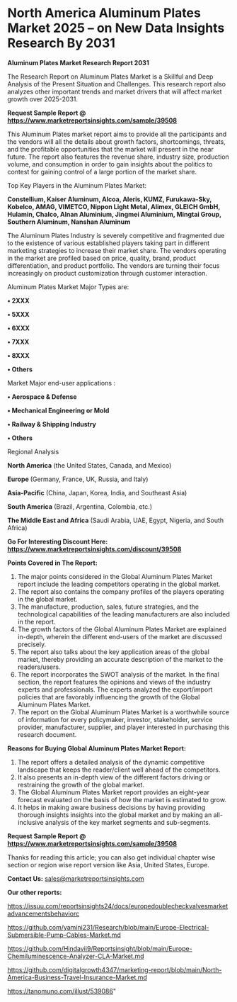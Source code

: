 # North America Aluminum Plates Market 2025 – on New Data Insights Research By 2031

<strong>Aluminum Plates Market Research Report 2031</strong>

The Research Report on Aluminum Plates Market is a Skillful and Deep Analysis of the Present Situation and Challenges. This research report also analyzes other important trends and market drivers that will affect market growth over 2025-2031.

<strong>Request Sample Report @ <a href=https://www.marketreportsinsights.com/sample/39508>https://www.marketreportsinsights.com/sample/39508</a></strong>

This Aluminum Plates market report aims to provide all the participants and the vendors will all the details about growth factors, shortcomings, threats, and the profitable opportunities that the market will present in the near future. The report also features the revenue share, industry size, production volume, and consumption in order to gain insights about the politics to contest for gaining control of a large portion of the market share.

Top Key Players in the Aluminum Plates Market:

<strong>Constellium, Kaiser Aluminum, Alcoa, Aleris, KUMZ, Furukawa-Sky, Kobelco, AMAG, VIMETCO, Nippon Light Metal, Alimex, GLEICH GmbH, Hulamin, Chalco, Alnan Aluminium, Jingmei Aluminium, Mingtai Group, Southern Aluminum, Nanshan Aluminum</strong>

The Aluminum Plates Industry is severely competitive and fragmented due to the existence of various established players taking part in different marketing strategies to increase their market share. The vendors operating in the market are profiled based on price, quality, brand, product differentiation, and product portfolio. The vendors are turning their focus increasingly on product customization through customer interaction.

Aluminum Plates Market Major Types are:

<strong>•  2XXX

•  5XXX

•  6XXX

•  7XXX

•  8XXX

•  Others</strong>

Market Major end-user applications :

<strong>•  Aerospace & Defense

•  Mechanical Engineering or Mold

•  Railway & Shipping Industry

•  Others</strong>

Regional Analysis

</u><strong><b>North America</b></strong> (the United States, Canada, and Mexico)

<strong><b>Europe </b></strong>(Germany, France, UK, Russia, and Italy)

<strong><b>Asia-Pacific</b></strong> (China, Japan, Korea, India, and Southeast Asia)

<strong><b>South America</b></strong> (Brazil, Argentina, Colombia, etc.)

<strong><b>The Middle East and Africa</b></strong> (Saudi Arabia, UAE, Egypt, Nigeria, and South Africa)

<strong>Go For Interesting Discount Here: <a href=https://www.marketreportsinsights.com/discount/39508>https://www.marketreportsinsights.com/discount/39508</a></strong>

<strong>Points Covered in The Report:</strong>
<ol>
  <li>The major points considered in the Global Aluminum Plates Market report include the leading competitors operating in the global market.</li>
  <li>The report also contains the company profiles of the players operating in the global market.</li>
  <li>The manufacture, production, sales, future strategies, and the technological capabilities of the leading manufacturers are also included in the report.</li>
  <li>The growth factors of the Global Aluminum Plates Market are explained in-depth, wherein the different end-users of the market are discussed precisely.</li>
  <li>The report also talks about the key application areas of the global market, thereby providing an accurate description of the market to the readers/users.</li>
  <li>The report incorporates the SWOT analysis of the market. In the final section, the report features the opinions and views of the industry experts and professionals. The experts analyzed the export/import policies that are favorably influencing the growth of the Global Aluminum Plates Market.</li>
  <li>The report on the Global Aluminum Plates Market is a worthwhile source of information for every policymaker, investor, stakeholder, service provider, manufacturer, supplier, and player interested in purchasing this research document.</li>
</ol>
<strong>Reasons for Buying Global Aluminum Plates Market Report:</strong>

<ol>
  <li>The report offers a detailed analysis of the dynamic competitive landscape that keeps the reader/client well ahead of the competitors.</li>
  <li>It also presents an in-depth view of the different factors driving or restraining the growth of the global market.</li>
  <li>The Global Aluminum Plates Market report provides an eight-year forecast evaluated on the basis of how the market is estimated to grow.</li>
  <li>It helps in making aware business decisions by having providing thorough insights insights into the global market and by making an all-inclusive analysis of the key market segments and sub-segments.</li>
</ol>
<strong>Request Sample Report @ <a href=https://www.marketreportsinsights.com/sample/39508>https://www.marketreportsinsights.com/sample/39508</a></strong>


Thanks for reading this article; you can also get individual chapter wise section or region wise report version like Asia, United States, Europe.

<strong>Contact Us:</strong>
sales@marketreportsinsights.com

<strong>Our other reports:</strong>

<a href=https://issuu.com/reportsinsights24/docs/europedoublecheckvalvesmarketadvancementsbehaviorc>https://issuu.com/reportsinsights24/docs/europedoublecheckvalvesmarketadvancementsbehaviorc</a>

<a href=https://github.com/yamini231/Research/blob/main/Europe-Electrical-Submersible-Pump-Cables-Market.md>https://github.com/yamini231/Research/blob/main/Europe-Electrical-Submersible-Pump-Cables-Market.md</a>

<a href=https://github.com/Hindavii9/Reportsinsight/blob/main/Europe-Chemiluminescence-Analyzer-CLA-Market.md>https://github.com/Hindavii9/Reportsinsight/blob/main/Europe-Chemiluminescence-Analyzer-CLA-Market.md</a>

<a href=https://github.com/digitalgrowth4347/marketing-report/blob/main/North-America-Business-Travel-Insurance-Market.md>https://github.com/digitalgrowth4347/marketing-report/blob/main/North-America-Business-Travel-Insurance-Market.md</a>

<a href=https://tanomuno.com/illust/539086>https://tanomuno.com/illust/539086</a>"
